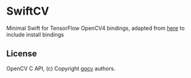 # SwiftCV

Minimal Swift for TensorFlow OpenCV4 bindings, adapted from [here](https://github.com/vvmnnnkv/SwiftCV) to include install bindings

## License
OpenCV C API, (c) Copyright [gocv](https://github.com/hybridgroup/gocv) authors. 
